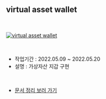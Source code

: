 ## virtual asset wallet

<br/>

[![virtual asset wallet](https://i.ytimg.com/an_webp/vgL40S1QpMk/mqdefault_6s.webp?du=3000&sqp=COuZq5QG&rs=AOn4CLBcXGkyy4bLqWka0Ti8KT3kKT9YBQ)](https://youtu.be/vgL40S1QpMk)

<br/>

- 작업기간 : 2022.05.09 ~ 2022.05.20
- 설명 : 가상자산 지갑 구현

<br/>

- [문서 정리 보러 가기](https://valiant-ankle-585.notion.site/c41c4b01cd6844aeb24b44d165414b85)
